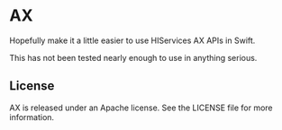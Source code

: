 # AX

Hopefully make it a little easier to use HIServices AX APIs in Swift.

This has not been tested nearly enough to use in anything serious.

## License

AX is released under an Apache license. See the LICENSE file for more information.

